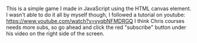 This is a simple game I made in JavaScript using the HTML canvas element. I wasn't able to do it all by myself though, I followed a tutorial on youtube: https://www.youtube.com/watch?v=vyqbNFMDRGQ
I think Chris courses needs more subs, so go ahead and click the red "subscribe" button under his video on the right side of the screen.
